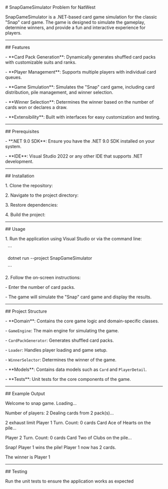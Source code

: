 \# SnapGameSimulator Problem for NatWest



SnapGameSimulator is a .NET-based card game simulation for the classic "Snap" card game. The game is designed to simulate the gameplay, determine winners, and provide a fun and interactive experience for players.



---



\## Features



\- \*\*Card Pack Generation\*\*: Dynamically generates shuffled card packs with customizable suits and ranks.

\- \*\*Player Management\*\*: Supports multiple players with individual card queues.

\- \*\*Game Simulation\*\*: Simulates the "Snap" card game, including card distribution, pile management, and winner selection.

\- \*\*Winner Selection\*\*: Determines the winner based on the number of cards won or declares a draw.

\- \*\*Extensibility\*\*: Built with interfaces for easy customization and testing.



---



\## Prerequisites



\- \*\*.NET 9.0 SDK\*\*: Ensure you have the .NET 9.0 SDK installed on your system.

\- \*\*IDE\*\*: Visual Studio 2022 or any other IDE that supports .NET development.



---



\## Installation



1\. Clone the repository:

2\. Navigate to the project directory:

3\. Restore dependencies:

4\. Build the project:



---



\## Usage



1\. Run the application using Visual Studio or via the command line:

&nbsp;  ```

&nbsp;  dotnet run --project SnapGameSimulator

&nbsp;  ```

2\. Follow the on-screen instructions:

\- Enter the number of card packs.

\- The game will simulate the "Snap" card game and display the results.



---



\## Project Structure



\- \*\*Domain\*\*: Contains the core game logic and domain-specific classes.

\- `GameEngine`: The main engine for simulating the game.

\- `CardPackGenerator`: Generates shuffled card packs.

\- `Loader`: Handles player loading and game setup.

\- `WinnerSelector`: Determines the winner of the game.



\- \*\*Models\*\*: Contains data models such as `Card` and `PlayerDetail`.



\- \*\*Tests\*\*: Unit tests for the core components of the game.



---



\## Example Output



Welcome to snap game. Loading... 

Number of players: 2 Dealing cards from 2 pack(s)... 

2 exhaust limit Player 1 Turn. Count: 0 cards Card Ace of Hearts on the pile... 

Player 2 Turn. Count: 0 cards Card Two of Clubs on the pile... 

Snap! Player 1 wins the pile! Player 1 now has 2 cards.

The winner is Player 1



---



\## Testing



Run the unit tests to ensure the application works as expected




